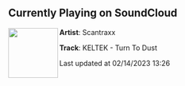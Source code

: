 ## Currently Playing on SoundCloud

[<img align="left" width="100" src="https://i1.sndcdn.com/artworks-FperaEDl1teJxgNY-v846Dg-t500x500.jpg">](https://soundcloud.com/scantraxx/keltek-turn-to-dust)

**Artist**: Scantraxx 

**Track**: KELTEK - Turn To Dust

Last updated at 02/14/2023 13:26
